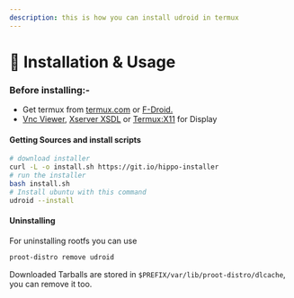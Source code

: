 ```yaml
---
description: this is how you can install udroid in termux
---
```


# 📖 Installation & Usage

### Before installing:-

* Get termux from [termux.com](https://termux.com) or [F-Droid.](https://f-droid.org/en/packages/com.termux/)
* [Vnc Viewer](https://play.google.com/store/apps/details?id=com.iiordanov.freebVNC), [Xserver XSDL](https://play.google.com/store/apps/details?id=x.org.server) or [Termux:X11](https://github.com/termux/termux-x11) for Display


#### Getting Sources and install scripts

```bash
# download installer
curl -L -o install.sh https://git.io/hippo-installer
# run the installer
bash install.sh
# Install ubuntu with this command
udroid --install
```

#### Uninstalling

For uninstalling rootfs you can use

```bash
proot-distro remove udroid
```

Downloaded Tarballs are stored in `$PREFIX/var/lib/proot-distro/dlcache`, you can remove it too.
